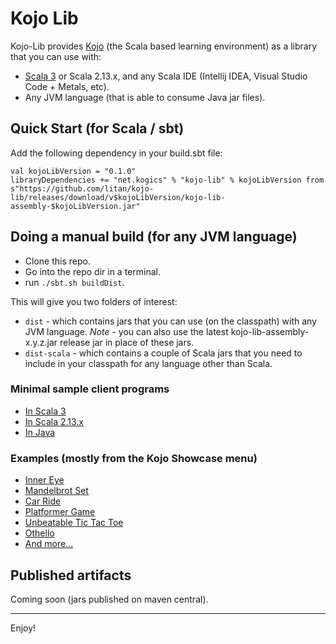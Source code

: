 # Kojo Lib

Kojo-Lib provides [Kojo](www.kojo.in) (the Scala based learning environment) as a library that you can use with:
- [Scala 3](https://github.com/litan/kojo-lib-scala3samples) or Scala 2.13.x, and any Scala IDE (Intellij IDEA, Visual Studio Code + Metals, etc).
- Any JVM language (that is able to consume Java jar files).

## Quick Start (for Scala / sbt)

Add the following dependency in your build.sbt file:

```
val kojoLibVersion = "0.1.0"
libraryDependencies += "net.kogics" % "kojo-lib" % kojoLibVersion from s"https://github.com/litan/kojo-lib/releases/download/v$kojoLibVersion/kojo-lib-assembly-$kojoLibVersion.jar"
```

## Doing a manual build (for any JVM language)
- Clone this repo.
- Go into the repo dir in a terminal.
- run `./sbt.sh buildDist`.

This will give you two folders of interest:
- `dist` - which contains jars that you can use (on the classpath) with any JVM language. *Note* - you can also use the latest kojo-lib-assembly-x.y.z.jar release jar in place of these jars.
- `dist-scala` - which contains a couple of Scala jars that you need to include in your classpath for any language other than Scala.

### Minimal sample client programs
- [In Scala 3](https://github.com/litan/kojo-lib-scala3samples/blob/main/src/main/scala/example/Main.scala)
- [In Scala 2.13.x](https://github.com/litan/kojo-lib/blob/main/src/main/scala/driver/Main.scala)
- [In Java](https://github.com/litan/kojo-lib/blob/main/src/main/java/driver/Main4Java.java)

### Examples (mostly from the Kojo Showcase menu)
- [Inner Eye](https://github.com/litan/kojo-lib/blob/main/src/main/scala/example/InnerEye.scala)
- [Mandelbrot Set](https://github.com/litan/kojo-lib/blob/main/src/main/scala/example/MandelbrotSet.scala)
- [Car Ride](https://github.com/litan/kojo-lib/blob/main/src/main/scala/example/CarRide.scala)
- [Platformer Game](https://github.com/litan/kojo-lib/blob/main/src/main/scala/example/DemoPlatformer.scala)
- [Unbeatable Tic Tac Toe](https://github.com/litan/kojo-lib/blob/main/src/main/scala/example/TicTacToeUnbeatable.scala)  
- [Othello](https://github.com/litan/kojo-lib/blob/main/src/main/scala/game/othello/main.scala)
- [And more...](https://github.com/litan/kojo-lib/tree/main/src/main/scala/example)

## Published artifacts
Coming soon (jars published on maven central).

---

Enjoy!
